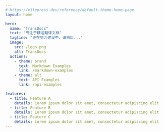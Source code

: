 ```yaml
---
# https://vitepress.dev/reference/default-theme-home-page
layout: home

hero:
  name: "TransDocs"
  text: "专注于精准翻译文档"
  tagline: "还在努力建设中，请稍后..."
  image:
    src: /logo.png
    alt: TransDocs
  actions:
    - theme: brand
      text: Markdown Examples
      link: /markdown-examples
    - theme: alt
      text: API Examples
      link: /api-examples

features:
  - title: Feature A
    details: Lorem ipsum dolor sit amet, consectetur adipiscing elit
  - title: Feature B
    details: Lorem ipsum dolor sit amet, consectetur adipiscing elit
  - title: Feature C
    details: Lorem ipsum dolor sit amet, consectetur adipiscing elit
---
```


